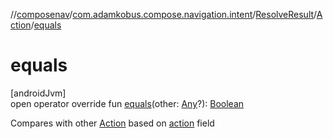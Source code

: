 //[composenav](../../../../index.md)/[com.adamkobus.compose.navigation.intent](../../index.md)/[ResolveResult](../index.md)/[Action](index.md)/[equals](equals.md)

# equals

[androidJvm]\
open operator override fun [equals](equals.md)(other: [Any](https://kotlinlang.org/api/latest/jvm/stdlib/kotlin/-any/index.html)?): [Boolean](https://kotlinlang.org/api/latest/jvm/stdlib/kotlin/-boolean/index.html)

Compares with other [Action](index.md) based on [action](action.md) field
